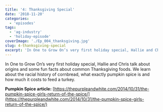 ```yaml
---
title: '4: Thanksgiving Special'
date: '2018-11-20'
categories:
  - 'episodes'
tags:
  - 'ag-industry'
  - 'holiday-episode'
coverImage: './Ep_004_thanksgiving.jpg'
slug: 4-thanksgiving-special
excerpt: 'In One to Grow On’s very first holiday special, Hallie and Chris talk about origins and some fun facts about common Thanksgiving foods. We learn about the racial history of cornbread, what exactly pumpkin spice is and how much it costs to feed a turkey.'
---
```


In One to Grow On’s very first holiday special, Hallie and Chris talk about origins and some fun facts about common Thanksgiving foods. We learn about the racial history of cornbread, what exactly pumpkin spice is and how much it costs to feed a turkey.

**Pumpkin Spice article:** [https://thepurpleandwhite.com/2014/10/31/the-pumpkin-spice-girls-return-of-the-spice/](https://thepurpleandwhite.com/2014/10/31/the-pumpkin-spice-girls-return-of-the-spice/)
